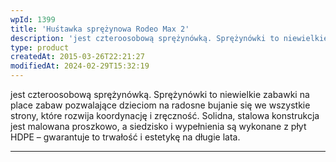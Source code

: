 ```yaml
---
wpId: 1399
title: 'Huśtawka sprężynowa Rodeo Max 2'
description: 'jest czteroosobową sprężynówką. Sprężynówki to niewielkie zabawki na place zabaw pozwalające dzieciom na radosne bujanie się we wszystkie strony, które rozwija koordynację i zręczność. Solidna, stalowa konstrukcja jest malowana proszkowo, a siedzisko i wypełnienia są wykonane z płyt HDPE – gwarantuje to trwałość i estetykę na długie lata.'
type: product
createdAt: 2015-03-26T22:21:27
modifiedAt: 2024-02-29T15:32:19
---
```



jest czteroosobową sprężynówką. Sprężynówki to niewielkie zabawki na place zabaw pozwalające dzieciom na radosne bujanie się we wszystkie strony, które rozwija koordynację i zręczność. Solidna, stalowa konstrukcja jest malowana proszkowo, a siedzisko i wypełnienia są wykonane z płyt HDPE – gwarantuje to trwałość i estetykę na długie lata.

* * *